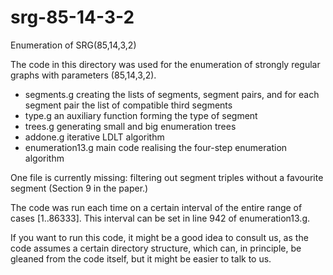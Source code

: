 # srg-85-14-3-2
Enumeration of SRG(85,14,3,2)

The code in this directory was used for the enumeration of strongly regular graphs with parameters (85,14,3,2).

- segments.g creating the lists of segments, segment pairs, and for each segment pair the list of compatible 
  third segments
- type.g an auxiliary function forming the type of segment
- trees.g generating small and big enumeration trees
- addone.g iterative LDLT algorithm
- enumeration13.g main code realising the four-step enumeration algorithm

One file is currently missing: filtering out segment triples without a favourite segment (Section 9 in the paper.)

The code was run each time on a certain interval of the entire range of cases [1..86333]. This interval can be set 
in line 942 of enumeration13.g.

If you want to run this code, it might be a good idea to consult us, as the code assumes a certain directory 
structure, which can, in principle, be gleaned from the code itself, but it might be easier to talk to us. 

